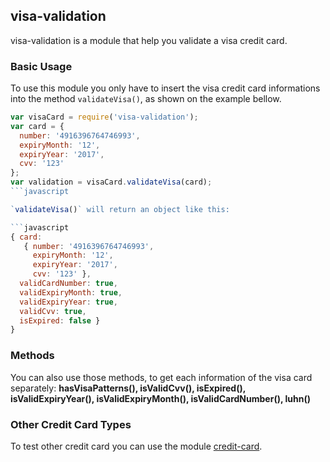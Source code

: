 ## visa-validation

visa-validation is a module that help you validate a visa credit card.

### Basic Usage

To use this module you only have to insert the visa credit card informations into the method `validateVisa()`, as shown on the example bellow.
```javascript
var visaCard = require('visa-validation');
var card = {
  number: '4916396764746993',
  expiryMonth: '12',
  expiryYear: '2017',
  cvv: '123'
};
var validation = visaCard.validateVisa(card);
```javascript

`validateVisa()` will return an object like this:

```javascript
{ card:
   { number: '4916396764746993',
     expiryMonth: '12',
     expiryYear: '2017',
     cvv: '123' },
  validCardNumber: true,
  validExpiryMonth: true,
  validExpiryYear: true,
  validCvv: true,
  isExpired: false }
}
```

### Methods

You can also use those methods, to get each information of the visa card separately: **hasVisaPatterns(), isValidCvv(), isExpired(), isValidExpiryYear(), isValidExpiryMonth(), isValidCardNumber(), luhn()**

### Other Credit Card Types

To test other credit card you can use the module [credit-card](https://www.npmjs.com/package/credit-card).
